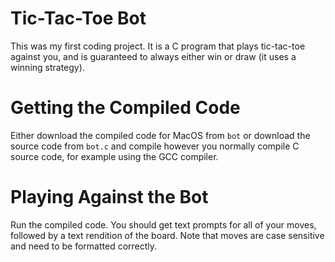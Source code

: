 # Tic-Tac-Toe Bot
This was my first coding project. It is a C program that plays tic-tac-toe against you, and is guaranteed to always either win or draw (it uses a winning strategy).

# Getting the Compiled Code
Either download the compiled code for MacOS from `bot` or download the source code from `bot.c` and compile however you normally compile C source code, for example using the GCC compiler.

# Playing Against the Bot
Run the compiled code. You should get text prompts for all of your moves, followed by a text rendition of the board. Note that moves are case sensitive and need to be formatted correctly.
